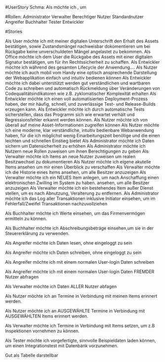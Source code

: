 #UserStory Schma:
Als <Rolle> möchte ich <Funktion>, um <Zweck zu erreichen>

#Rollen:
Administrator
Verwalter
Berechtiger Nutzer
Standardnutzer
Angreifer
Buchhalter
Tester
Entwickler

#Stories

Als User möchte ich mit meiner digitalen Unterschrift den Erhalt des Assets bestätigen, sowie Zustandsmängel nachweisbar dokomentieren um bei Rückgabe keine unverschuldeten Mängel angelastet zu bekommen.
Als Office möchte ich dem User die Rückgabe des Assets mit einer digitalen Signatur bestätigen, um für ihn Rechtssicherheit zu schaffen.
Als Entwickler möchte ich während des gesamten Lifecycle der Anwendung....
Als Nutzer möchte ich auch mobil vom Handy eine optisch ansprechende Darstellung der Webapplikation einfach und intuitiv bedienen können 
Als Entwickler möchte ich dabei unterstützt werden gut verständlichen und wartbaren Code zu schreiben und automatisch Rückmeldung über Veränderungen von Codequalitätsindikatoren wie z.B. zyklomatischer Komplexität erhalten 
Als Entwickler möchte ich einen voll automatisierten Deployment-Prozess haben, der mir häufig, schnell, und zuverlässige Test- und Release-Builds erzeugen kann.
Als Entwickler möchte ich durch automatische Tests sicherstellen, dass das Programm sich wie erwartet verhält und Regressionsfehler erkannt werden können.
Als Nutzer möchte ich von überall auf meine Asset-Informationen zugreifen können
Als Nutzer möchte ich eine moderne, klar verständliche, intuitiv bedienbare Webanwendung haben, für die ich möglichst wenig Einarbeitungszeit benötige und die einen leichten und schnellen Einstieg bietet 
Als Administrator möchte ich Daten sichern um Datensicherheit zu erhöhen
Als Administrator möchte ich Nutzern neue Rollen zuweisen um ihnen Berechtigungen zu geben
Als Verwalter möchte ich Items an neue Nutzer zuweisen um realen Besitzwechsel zu dokumentieren
Als Nutzer möchte ich eigene akutelle Items ansehen um mir einen Überblick zu verschaffen
Als Verwalter möchte ich die Historie eines Items ansehen, um alle Besitzer anzuzeigen
Als Verwalter möchte ich ein NEUES Item anlegen, um nach Anschaffung einen elektronischen Zwilling im System zu haben.
ansehen, um alle Besitzer anzuzeigen
Als Verwalter möchte ich ein bestehendes Item außer Dienst stellen, um es nach Abnutzung, Veralterung zu entfernen.
Als Administrator möchte ich das Log aller Transaktionen inklusive Initiator einsehen, um im Fehlerfall/Zweifel Transaktionen nachzuvollziehen

Als Buchhalter möchte ich Werte einsehen, um das Firmenvermögen ermitteln zu können.

Als Buchhalter möchte ich Abschreibungsbeträge einsehen,um sie in der Steuererklärung zu verwenden.

Als Angreifer möchte ich Daten lesen, ohne eingeloggt zu sein

Als Angreifer möchte ich Daten schreiben, ohne eingeloggt zu sein

Als Angreifer möchte ich mit einem normalen User-login Daten schreiben

Als Angreifer möchte ich mit einem normalen User-login Daten FREMDER Nutzer abfragen

Als Verwalter möchte ich Daten ALLER Nutzer abfagen

Als Nutzer möchte ich an Termine in Verbindung mit meinen Items erinnert werden.

Als Nutzer möchte ich an AUSGEWÄHLTE Termine in Verbindung mit AUSGEWÄHLTEN Items erinnert werden.

Als Verwalter möchte ich Termine in Verbindung mit  Items setzen, um z.B Inspektionen vornehmen zu können.

Als Tester möchte ich vorgefertigte, sinnvolle Beispieldaten laden können, um einen Integrationstest mit Datenbank vorzunehmen.


Gut als Tabelle darstellbar 